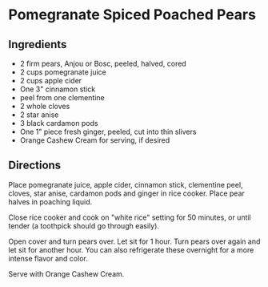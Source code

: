 # Pomegranate Spiced Poached Pears

## Ingredients
* 2 firm pears, Anjou or Bosc, peeled, halved, cored
* 2 cups pomegranate juice
* 2 cups apple cider
* One 3" cinnamon stick
* peel from one clementine
* 2 whole cloves
* 2 star anise
* 3 black cardamon pods
* One 1" piece fresh ginger, peeled, cut into thin slivers
* Orange Cashew Cream for serving, if desired

## Directions
Place pomegranate juice, apple cider, cinnamon stick, clementine peel, cloves, star anise, cardamon pods and ginger in rice cooker. Place pear halves in poaching liquid.

Close rice cooker and cook on "white rice" setting for 50 minutes, or until tender (a toothpick should go through easily).

Open cover and turn pears over. Let sit for 1 hour. Turn pears over again and let sit for another hour. You can also refrigerate these overnight for a more intense flavor and color.

Serve with Orange Cashew Cream.
